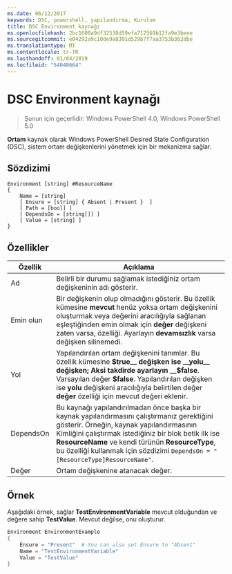 ```yaml
---
ms.date: 06/12/2017
keywords: DSC, powershell, yapılandırma, Kurulum
title: DSC Environment kaynağı
ms.openlocfilehash: 2bc1600a9df32538d59efa712569b12fa9e3beee
ms.sourcegitcommit: e04292a9c10de9a8391d529b7f7aa3753b362dbe
ms.translationtype: MT
ms.contentlocale: tr-TR
ms.lasthandoff: 01/04/2019
ms.locfileid: "54048664"
---
```

# <a name="dsc-environment-resource"></a>DSC Environment kaynağı

> Şunun için geçerlidir: Windows PowerShell 4.0, Windows PowerShell 5.0

__Ortam__ kaynak olarak Windows PowerShell Desired State Configuration (DSC), sistem ortam değişkenlerini yönetmek için bir mekanizma sağlar.

## <a name="syntax"></a>Sözdizimi
``` mof
Environment [string] #ResourceName
{
    Name = [string]
    [ Ensure = [string] { Absent | Present }  ]
    [ Path = [bool] ]
    [ DependsOn = [string[]] ]
    [ Value = [string] ]
}
```

## <a name="properties"></a>Özellikler

|  Özellik  |  Açıklama   |
|---|---|
| Ad| Belirli bir durumu sağlamak istediğiniz ortam değişkeninin adı gösterir.|
| Emin olun| Bir değişkenin olup olmadığını gösterir. Bu özellik kümesine __mevcut__ henüz yoksa ortam değişkenini oluşturmak veya değerini aracılığıyla sağlanan eşleştiğinden emin olmak için __değer__ değişkeni zaten varsa, özelliği. Ayarlayın __devamsızlık__ varsa değişken silinemedi.|
| Yol| Yapılandırılan ortam değişkenini tanımlar. Bu özellik kümesine __$true__ değişken ise __yolu__ değişken; Aksi takdirde ayarlayın __$false__. Varsayılan değer __$false__. Yapılandırılan değişken ise __yolu__ değişkeni aracılığıyla belirtilen değer __değer__ özelliği için mevcut değeri eklenir.|
| DependsOn | Bu kaynağı yapılandırılmadan önce başka bir kaynak yapılandırmasını çalıştırmanız gerektiğini gösterir. Örneğin, kaynak yapılandırmasının Kimliğini çalıştırmak istediğiniz bir blok betik ilk ise __ResourceName__ ve kendi türünün __ResourceType__, bu özelliği kullanmak için sözdizimi `DependsOn = "[ResourceType]ResourceName"`.|
| Değer| Ortam değişkenine atanacak değer.|

## <a name="example"></a>Örnek

Aşağıdaki örnek, sağlar __TestEnvironmentVariable__ mevcut olduğundan ve değere sahip __TestValue__. Mevcut değilse, onu oluşturur.

```powershell
Environment EnvironmentExample
{
    Ensure = "Present"  # You can also set Ensure to "Absent"
    Name = "TestEnvironmentVariable"
    Value = "TestValue"
}
```